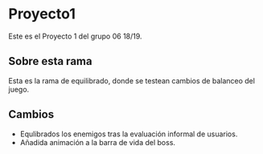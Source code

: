 ﻿# Proyecto1

Este es el Proyecto 1 del grupo 06 18/19.

## Sobre esta rama

Esta es la rama de equilibrado, donde se testean cambios de balanceo del juego.

## Cambios

- Equlibrados los enemigos tras la evaluación informal de usuarios.
- Añadida animación a la barra de vida del boss.